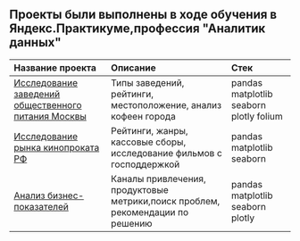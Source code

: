 ## Проекты были выполнены в ходе обучения в Яндекс.Практикуме,профессия "Аналитик данных"


| Название проекта      | Описание                       | Стек                       |
| :-------------------- | :----------------------------- |:---------------------------|
| [Исследование заведений общественного питания Москвы](https://github.com/Elenavasko/Project-/blob/main/Исследование%20заведений%20общественного%20питания%20г.Москвы/Исследование%20заведений%20общественного%20питания%20Москвы%20(2)%20(1).pdf) | Типы заведений, рейтинги, местоположение, анализ кофеен города | pandas matplotlib seaborn plotly folium|
|[Исследование рынка кинопроката РФ](https://github.com/Elenavasko/Project-/blob/main/Проект%20кинопрокат/Исследование%20рынка%20российского%20кинопроката%20(1).pdf)|Рейтинги, жанры, кассовые сборы, исследование фильмов с господдержкой|pandas matplotlib seaborn|
|[Анализ бизнес-показателей](https://github.com/Elenavasko/Project-/blob/main/Анализ%20бизнес-показателей/Анализ%20бизнес-показателей%20(1).pdf)|Каналы привлечения, продуктовые метрики,поиск проблем, рекомендации по решению|pandas matplotlib seaborn plotly|

